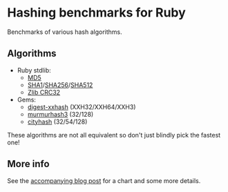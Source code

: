 # Hashing benchmarks for Ruby

Benchmarks of various hash algorithms.

## Algorithms

* Ruby stdlib:
  * [MD5][]
  * [SHA1][]/[SHA256][SHA2]/[SHA512][SHA2]
  * [Zlib CRC32][]
* Gems:
  * [digest-xxhash][] (XXH32/XXH64/XXH3)
  * [murmurhash3][] (32/128)
  * [cityhash][] (32/54/128)

These algorithms are not all equivalent so don't just blindly pick the fastest one!

[MD5]: https://docs.ruby-lang.org/en/3.3/Digest/MD5.html
[SHA1]: https://docs.ruby-lang.org/en/3.3/Digest/SHA1.html
[SHA2]: https://docs.ruby-lang.org/en/3.3/Digest/SHA2.html
[SHA1]: https://docs.ruby-lang.org/en/3.3/Digest/SHA1.html
[Zlib CRC32]: https://docs.ruby-lang.org/en/3.3/Zlib.html#method-c-crc32
[digest-xxhash]: https://rubygems.org/gems/digest-xxhash
[murmurhash3]: https://rubygems.org/gems/murmurhash3
[cityhash]: https://rubygems.org/gems/cityhash

## More info

See the [accompanying blog post](https://www.randomerrata.com/articles/2024/hashing-benchmarks/) for a chart and some more details.
